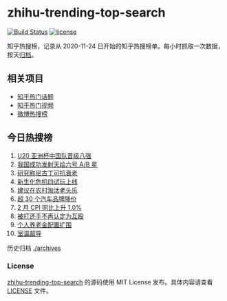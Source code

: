 # zhihu-trending-top-search

[![Build Status](https://github.com/justjavac/zhihu-trending-top-search/workflows/ci/badge.svg?branch=main)](https://github.com/justjavac/zhihu-trending-top-search/actions)
[![license](https://img.shields.io/github/license/justjavac/zhihu-trending-top-search)](https://github.com/justjavac/zhihu-trending-top-search/blob/main/LICENSE)

知乎热搜榜，记录从 2020-11-24 日开始的知乎热搜榜单。每小时抓取一次数据，按天[归档](./archives)。

## 相关项目

- [知乎热门话题](https://github.com/justjavac/zhihu-trending-hot-questions)
- [知乎热门视频](https://github.com/justjavac/zhihu-trending-hot-video)
- [微博热搜榜](https://github.com/justjavac/weibo-trending-hot-search)

## 今日热搜榜

<!-- BEGIN -->
<!-- 最后更新时间 Fri Mar 10 2023 19:06:54 GMT+0800 (China Standard Time) -->

1. [U20 亚洲杯中国队晋级八强](https://www.zhihu.com/search?q=%20U20%20%E4%BA%9A%E6%B4%B2%E6%9D%AF%E4%B8%AD%E5%9B%BD%E9%98%9F%E6%99%8B%E7%BA%A7%E5%85%AB%E5%BC%BA)
1. [我国成功发射天绘六号 A/B 星](https://www.zhihu.com/search?q=%E6%88%91%E5%9B%BD%E6%88%90%E5%8A%9F%E5%8F%91%E5%B0%84%E5%A4%A9%E7%BB%98%E5%85%AD%E5%8F%B7%20A%2FB%20%E6%98%9F)
1. [研究称尼古丁可抗衰老](https://www.zhihu.com/search?q=%E7%A0%94%E7%A9%B6%E7%A7%B0%E5%B0%BC%E5%8F%A4%E4%B8%81%E5%8F%AF%E6%8A%97%E8%A1%B0%E8%80%81)
1. [新生化危机四试玩上线](https://www.zhihu.com/search?q=%E6%96%B0%E7%94%9F%E5%8C%96%E5%8D%B1%E6%9C%BA%E5%9B%9B%E8%AF%95%E7%8E%A9%E4%B8%8A%E7%BA%BF)
1. [建议在农村淘汰老头乐](https://www.zhihu.com/search?q=%E5%BB%BA%E8%AE%AE%E5%9C%A8%E5%86%9C%E6%9D%91%E6%B7%98%E6%B1%B0%E8%80%81%E5%A4%B4%E4%B9%90)
1. [超 30 个汽车品牌降价](https://www.zhihu.com/search?q=%E8%B6%85%2030%20%E4%B8%AA%E6%B1%BD%E8%BD%A6%E5%93%81%E7%89%8C%E9%99%8D%E4%BB%B7)
1. [2 月 CPI 同比上升 1.0%](https://www.zhihu.com/search?q=2%20%E6%9C%88%20CPI%20%E5%90%8C%E6%AF%94%E4%B8%8A%E5%8D%87%201.0%25)
1. [被打还手不再认定为互殴](https://www.zhihu.com/search?q=%E8%A2%AB%E6%89%93%E8%BF%98%E6%89%8B%E4%B8%8D%E5%86%8D%E8%AE%A4%E5%AE%9A%E4%B8%BA%E4%BA%92%E6%AE%B4)
1. [个人养老金配置扩围](https://www.zhihu.com/search?q=%E4%B8%AA%E4%BA%BA%E5%85%BB%E8%80%81%E9%87%91%E9%85%8D%E7%BD%AE%E6%89%A9%E5%9B%B4)
1. [室温超导](https://www.zhihu.com/search?q=%E5%AE%A4%E6%B8%A9%E8%B6%85%E5%AF%BC)

<!-- END -->

历史归档 [./archives](./archives)

### License

[zhihu-trending-top-search](https://github.com/justjavac/zhihu-trending-top-search) 的源码使用 MIT License
发布。具体内容请查看 [LICENSE](./LICENSE) 文件。
